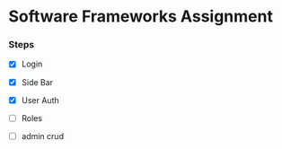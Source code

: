 # Software Frameworks Assignment


### Steps  
- [x] Login 
- [x] Side Bar
- [x] User Auth
- [ ] Roles 
- [ ] admin crud 

